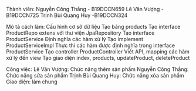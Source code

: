 Thành viên:
Nguyễn Công Thắng - B19DCCN659
Lê Văn Vượng - B19DCCN725
Trịnh Bùi Quang Huy -B19DCCN324

Mô tả cách làm:
Cấu hình cơ sở dữ liệu
Tạo bảng products
Tạo interface ProductRepo
extens với thư viện JpaRepository
Tạo interface ProductService
Định nghĩa các hàm xử lý
Tạo implement ProductServiceImpl
Thực thi các hàm được định nghĩa trong interface ProductService
Tạo controller ProductController
Viết API, mapping các hàm xử lý đến view
Tạo giao diện index, products, updateProduct, deleteProduct

Công việc:
Lê Văn Vượng: Chức năng thêm sản phẩm
Nguyễn Công Thắng: Chức năng sửa sản phẩm
Trịnh Bùi Quang Huy: Chức năng xóa sản phẩm
Giao diện: làm chung

